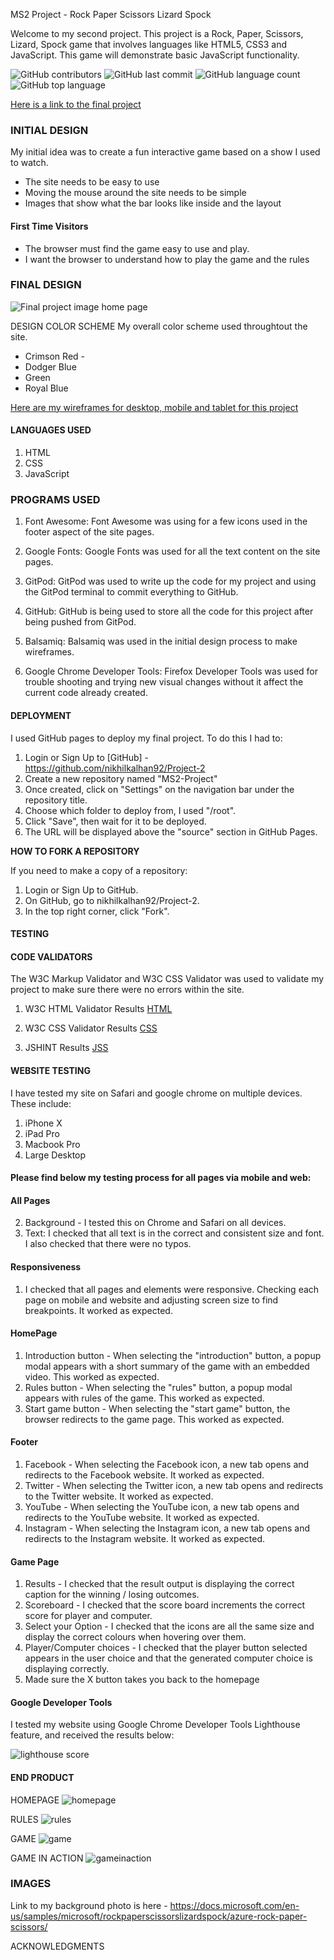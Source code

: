 MS2 Project - Rock Paper Scissors Lizard Spock

Welcome to my second project. This project is a Rock, Paper, Scissors, Lizard, Spock game that involves languages like HTML5, CSS3 and JavaScript. This game will demonstrate basic JavaScript functionality.

![GitHub contributors](https://img.shields.io/github/contributors/nikhilkalhan92/Project-2)
![GitHub last commit](https://img.shields.io/github/last-commit/nikhilkalhan92/Project-2)
![GitHub language count](https://img.shields.io/github/languages/count/nikhilkalhan92/Project-2)
![GitHub top language](https://img.shields.io/github/languages/top/nikhilkalhan92/Project-2)



 [Here is a link to the final project](https://nikhilkalhan92.github.io/Project-2/)

 ### INITIAL DESIGN ###

 My initial idea was to create a fun interactive game based on a show I used to watch.

- The site needs to be easy to use
- Moving the mouse around the site needs to be simple
- Images that show what the bar looks like inside and the layout 

#### First Time Visitors ####
- The browser must find the game easy to use and play.
- I want the browser to understand how to play the game and the rules

### FINAL DESIGN ###

![Final project image home page](https://nikhilkalhan92.github.io/Project-2/)

DESIGN
COLOR SCHEME
My overall color scheme used throughtout the site.

- Crimson Red - 
- Dodger Blue
- Green
- Royal Blue

[Here are my wireframes for desktop, mobile and tablet for this project](assets/wireframes/Wireframes-Project2.pdf)


#### LANGUAGES USED ####

 
1. HTML 
2. CSS  
3. JavaScript 

### PROGRAMS USED ###
1. Font Awesome:
Font Awesome was using for a few icons used in the footer aspect of the site pages.

2. Google Fonts:
Google Fonts was used for all the text content on the site pages.

3. GitPod:
GitPod was used to write up the code for my project and using the GitPod terminal to commit everything to GitHub.

4. GitHub:
GitHub is being used to store all the code for this project after being pushed from GitPod.

5. Balsamiq:
Balsamiq was used in the initial design process to make wireframes.

6. Google Chrome Developer Tools:
Firefox Developer Tools was used for trouble shooting and trying new visual changes without it affect the current code already created.

#### DEPLOYMENT ####

I used GitHub pages to deploy my final project. To do this I had to:
1. Login or Sign Up to [GitHub] - https://github.com/nikhilkalhan92/Project-2
2. Create a new repository named "MS2-Project"
3. Once created, click on "Settings" on the navigation bar under the repository title.
4. Choose which folder to deploy from, I used "/root".
5. Click "Save", then wait for it to be deployed. 
6. The URL will be displayed above the "source" section in GitHub Pages.

**HOW TO FORK A REPOSITORY**

If you need to make a copy of a repository:

1. Login or Sign Up to GitHub.
2. On GitHub, go to nikhilkalhan92/Project-2.
3. In the top right corner, click "Fork".

#### TESTING ####
#### CODE VALIDATORS ####

The W3C Markup Validator and W3C CSS Validator was used to validate my project to make sure there were no errors within the site.

1. W3C HTML Validator Results
[HTML](/workspace/Project-2/assets/images/html.png)


2. W3C CSS Validator Results
[CSS](assets/images/csscheck.png)

3. JSHINT Results
[JSS](assets/images/JS.png)

#### WEBSITE TESTING ####

I have tested my site on Safari and google chrome on multiple devices. 
These include:
1. iPhone X
2. iPad Pro
3. Macbook Pro
4. Large Desktop

#### Please find below my testing process for all pages via mobile and web: ####

#### All Pages ####
2. Background - I tested this on Chrome and Safari on all devices.
3. Text: I checked that all text is in the correct and consistent size and font. I also checked that there were no typos.

#### Responsiveness ####
1. I checked that all pages and elements were responsive. Checking each page on mobile and website and adjusting screen size to find breakpoints. It worked as expected.

#### HomePage ####

1. Introduction button - When selecting the "introduction" button, a popup modal appears with a short summary of the game with an embedded video. This worked as expected.
2. Rules button - When selecting the "rules" button, a popup modal appears with rules of the game. This worked as expected.
3. Start game button - When selecting the "start game" button, the browser redirects to the game page. This worked as expected.

#### Footer ####
1. Facebook - When selecting the Facebook icon, a new tab opens and redirects to the Facebook website. It worked as expected.
2. Twitter - When selecting the Twitter icon, a new tab opens and redirects to the Twitter website. It worked as expected.
3. YouTube - When selecting the YouTube icon, a new tab opens and redirects to the YouTube website. It worked as expected.
4. Instagram - When selecting the Instagram icon, a new tab opens and redirects to the Instagram website. It worked as expected.

#### Game Page ####
1. Results - I checked that the result output is displaying the correct caption for the winning / losing outcomes.
2. Scoreboard - I checked that the score board increments the correct score for player and computer.
3. Select your Option - I checked that the icons are all the same size and display the correct colours when hovering over them.
4. Player/Computer choices - I checked that the player button selected appears in the user choice and that the generated computer choice is displaying correctly.
5. Made sure the X button takes you back to the homepage	

#### Google Developer Tools ####

I tested my website using Google Chrome Developer Tools Lighthouse feature, and received the results below:

![lighthouse score](assets/images/googledevtools.png)


#### END PRODUCT ####

HOMEPAGE
![homepage](assets/images/homepage.png)

RULES
![rules](assets/images/rules.png)

GAME
![game](assets/images/game.png)

GAME IN ACTION
![gameinaction](assets/images/gameinaction.png)


### IMAGES ###

Link to my background photo is here - https://docs.microsoft.com/en-us/samples/microsoft/rockpaperscissorslizardspock/azure-rock-paper-scissors/

ACKNOWLEDGMENTS






